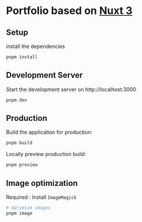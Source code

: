 # Portfolio based on [Nuxt 3](https://nuxt.com)

## Setup

install the dependencies

```bash
pnpm install
```

## Development Server

Start the development server on http://localhost:3000

```bash
pnpm dev
```

## Production

Build the application for production:

```bash
pnpm build
```

Locally preview production build:

```bash
pnpm preview
```

## Image optimization

Required : Install `ImageMagick`

```bash
# Optimize images
pnpm image
```
